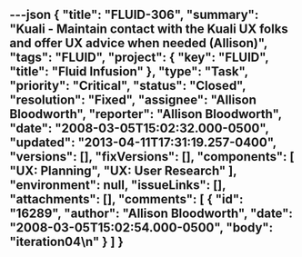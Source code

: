 ---json
{
  "title": "FLUID-306",
  "summary": "Kuali - Maintain contact with the Kuali UX folks and offer UX advice when needed (Allison)",
  "tags": "FLUID",
  "project": {
    "key": "FLUID",
    "title": "Fluid Infusion"
  },
  "type": "Task",
  "priority": "Critical",
  "status": "Closed",
  "resolution": "Fixed",
  "assignee": "Allison Bloodworth",
  "reporter": "Allison Bloodworth",
  "date": "2008-03-05T15:02:32.000-0500",
  "updated": "2013-04-11T17:31:19.257-0400",
  "versions": [],
  "fixVersions": [],
  "components": [
    "UX:  Planning",
    "UX: User Research"
  ],
  "environment": null,
  "issueLinks": [],
  "attachments": [],
  "comments": [
    {
      "id": "16289",
      "author": "Allison Bloodworth",
      "date": "2008-03-05T15:02:54.000-0500",
      "body": "iteration04\n"
    }
  ]
}
---

        
